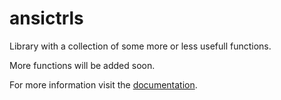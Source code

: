 # ansictrls

Library with a collection of some more or less usefull functions.

More functions will be added soon.

For more information visit the [documentation](https://andreas19.github.io/salmagundi/overview.html).
